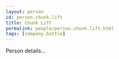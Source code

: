 ```yaml
---
layout: person
id: person.chunk.lift
title: Chunk Lift
permalink: people/person.chunk.lift.html
tags: [company.battle]
---
```


Person details...